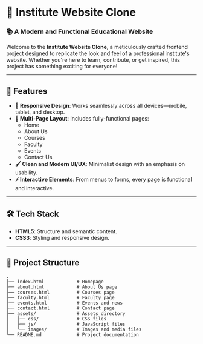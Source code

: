 # 🏫 **Institute Website Clone**

### 📚 **A Modern and Functional Educational Website**

Welcome to the **Institute Website Clone**, a meticulously crafted frontend project designed to replicate the look and feel of a professional institute's website. Whether you're here to learn, contribute, or get inspired, this project has something exciting for everyone!

---

## 🌟 **Features**

- **🎨 Responsive Design**: Works seamlessly across all devices—mobile, tablet, and desktop.
- **📄 Multi-Page Layout**: Includes fully-functional pages:
  - Home
  - About Us
  - Courses
  - Faculty
  - Events
  - Contact Us
- **🖌️ Clean and Modern UI/UX**: Minimalist design with an emphasis on usability.
- **⚡ Interactive Elements**: From menus to forms, every page is functional and interactive.

---

## 🛠️ **Tech Stack**

- **HTML5**: Structure and semantic content.
- **CSS3**: Styling and responsive design.

---

## 📂 **Project Structure**

```plaintext
.
├── index.html            # Homepage
├── about.html            # About Us page
├── courses.html          # Courses page
├── faculty.html          # Faculty page
├── events.html           # Events and news
├── contact.html          # Contact page
├── assets/               # Assets directory
│   ├── css/              # CSS files
│   ├── js/               # JavaScript files
│   └── images/           # Images and media files
└── README.md             # Project documentation
